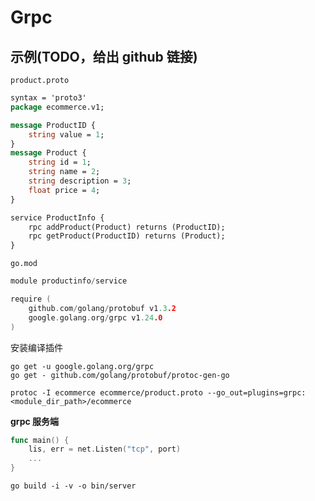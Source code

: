 # Grpc



## 示例(TODO，给出 github 链接)

`product.proto`

```protobuf
syntax = 'proto3'
package ecommerce.v1;

message ProductID {
	string value = 1;
}
message Product {
	string id = 1;
	string name = 2;
	string description = 3;
	float price = 4;
}

service ProductInfo {
	rpc addProduct(Product) returns (ProductID);
	rpc getProduct(ProductID) returns (Product);
}
```

`go.mod`

```go
module productinfo/service

require (
    github.com/golang/protobuf v1.3.2
    google.golang.org/grpc v1.24.0
)
```

安装编译插件

```shell
go get -u google.golang.org/grpc
go get - github.com/golang/protobuf/protoc-gen-go

protoc -I ecommerce ecommerce/product.proto --go_out=plugins=grpc:<module_dir_path>/ecommerce
```



**grpc 服务端**

```go
func main() {
    lis, err = net.Listen("tcp", port)
    ...
}
```



```shell
go build -i -v -o bin/server
```

